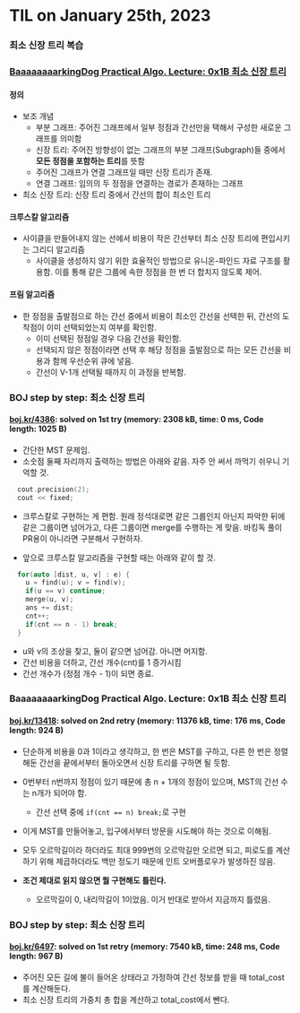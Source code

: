 # **TIL on January 25th, 2023**
### 최소 신장 트리 복습
### [BaaaaaaaarkingDog Practical Algo. Lecture: 0x1B 최소 신장 트리](https://baaaaaaaaaaaaaaaaaaaaaaarkingdog.tistory.com/1024)
#### 정의
* 보조 개념
  - 부분 그래프: 주어진 그래프에서 일부 정점과 간선만을 택해서 구성한 새로운 그래프를 의미함
  - 신장 트리: 주어진 방향성이 없는 그래프의 부분 그래프(Subgraph)들 중에서 **모든 정점을 포함하는 트리**를 뜻함
  - 주어진 그래프가 연결 그래프일 때만 신장 트리가 존재.
  - 연결 그래프: 임의의 두 정점을 연결하는 경로가 존재하는 그래프
* 최소 신장 트리: 신장 트리 중에서 간선의 합이 최소인 트리

#### 크루스칼 알고리즘
* 사이클을 만들어내지 않는 선에서 비용이 작은 간선부터 최소 신장 트리에 편입시키는 그리디 알고리즘
  - 사이클을 생성하지 않기 위한 효율적인 방법으로 유니온-파인드 자료 구조를 활용함. 이를 통해 같은 그룹에 속한 정점을 한 번 더 합치지 않도록 제어.

#### 프림 알고리즘
* 한 정점을 출발점으로 하는 간선 중에서 비용이 최소인 간선을 선택한 뒤, 간선의 도착점이 이미 선택되었는지 여부를 확인함.
  - 이미 선택된 정점일 경우 다음 간선을 확인함.
  - 선택되지 않은 정점이라면 선택 후 해당 정점을 출발점으로 하는 모든 간선을 비용과 함께 우선순위 큐에 넣음.
  - 간선이 V-1개 선택될 때까지 이 과정을 반복함.


### BOJ step by step: 최소 신장 트리
#### [boj.kr/4386](../../../Problem%20Solving/boj/Minimum%20spanning%20tree/4386-01-25-2023.cpp): solved on 1st try (memory: 2308 kB, time: 0 ms, Code length: 1025 B)
* 간단한 MST 문제임.
* 소숫점 둘째 자리까지 출력하는 방법은 아래와 같음. 자주 안 써서 까먹기 쉬우니 기억할 것.

```cpp
  cout.precision(2);
  cout << fixed;
```

* 크루스칼로 구현하는 게 편함. 원래 정석대로면 같은 그룹인지 아닌지 파악한 뒤에 같은 그룹이면 넘어가고, 다른 그룹이면 merge를 수행하는 게 맞음. 바킹독 풀이 PR용이 아니라면 구분해서 구현하자.

* 앞으로 크루스칼 알고리즘을 구현할 때는 아래와 같이 할 것.

```cpp
  for(auto [dist, u, v] : e) {
    u = find(u); v = find(v);
    if(u == v) continue;
    merge(u, v);
    ans += dist;
    cnt++;
    if(cnt == n - 1) break;
  }
```
  - u와 v의 조상을 찾고, 둘이 같으면 넘어감. 아니면 머지함.
  - 간선 비용을 더하고, 간선 개수(cnt)를 1 증가시킴
  - 간선 개수가 (정점 개수 - 1)이 되면 종료.


### BaaaaaaaarkingDog Practical Algo. Lecture: 0x1B 최소 신장 트리
#### [boj.kr/13418](../../../Problem%20Solving/boj/Minimum%20spanning%20tree/13418-re-01-25-2023.cpp): solved on 2nd retry (memory: 11376 kB, time: 176 ms, Code length: 924 B)
* 단순하게 비용을 0과 1이라고 생각하고, 한 번은 MST를 구하고, 다른 한 번은 정렬해둔 간선을 끝에서부터 돌아오면서 신장 트리를 구하면 될 듯함.
* 0번부터 n번까지 정점이 있기 때문에 총 n + 1개의 정점이 있으며, MST의 간선 수는 n개가 되어야 함.
  - 간선 선택 중에 `if(cnt == n) break;`로 구현
* 이게 MST를 만들어놓고, 입구에서부터 방문을 시도해야 하는 것으로 이해됨.
* 모두 오르막길이라 하더라도 최대 999번의 오르막길만 오르면 되고, 피로도를 계산하기 위해 제곱하더라도 백만 정도기 때문에 인트 오버플로우가 발생하진 않음.

* **조건 제대로 읽지 않으면 뭘 구현해도 틀린다.**
  - 오르막길이 0, 내리막길이 1이었음. 이거 반대로 받아서 지금까지 틀렸음.


### BOJ step by step: 최소 신장 트리
#### [boj.kr/6497](../../../Problem%20Solving/boj/Minimum%20spanning%20tree/6497-01-25-2023.cpp): solved on 1st retry (memory: 7540 kB, time: 248 ms, Code length: 967 B)
* 주어진 모든 길에 불이 들어온 상태라고 가정하여 간선 정보를 받을 때 total_cost를 계산해둔다.
* 최소 신장 트리의 가중치 총 합을 계산하고 total_cost에서 뺀다.
